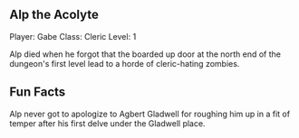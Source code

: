 
## Alp the Acolyte

Player: Gabe
Class: Cleric
Level: 1

Alp died when he forgot that the boarded up door at the north end of the
dungeon's first level lead to a horde of cleric-hating zombies.

## Fun Facts

Alp never got to apologize to Agbert Gladwell for roughing him up in a fit of
temper after his first delve under the Gladwell place.

